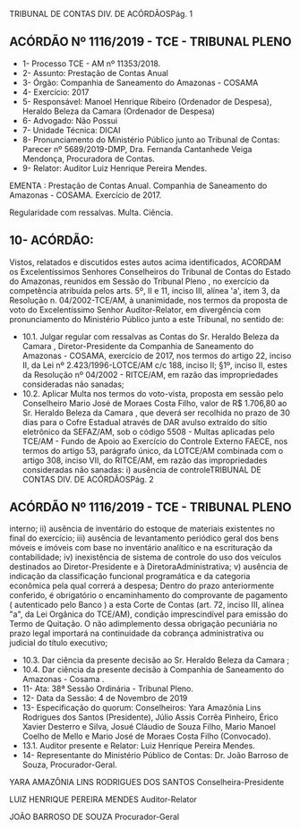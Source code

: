 TRIBUNAL DE CONTAS DIV. DE ACÓRDÃOSPág. 1

## ACÓRDÃO Nº 1116/2019 - TCE - TRIBUNAL PLENO

- 1- Processo TCE - AM nº 11353/2018.
- 2- Assunto: Prestação de Contas Anual
- 3- Órgão: Companhia de Saneamento do Amazonas - COSAMA
- 4- Exercício: 2017
- 5- Responsável: Manoel Henrique Ribeiro (Ordenador de Despesa), Heraldo Beleza da Camara (Ordenador de Despesa)
- 6- Advogado: Não Possui
- 7- Unidade Técnica: DICAI
- 8- Pronunciamento  do  Ministério  Público  junto  ao  Tribunal  de  Contas: Parecer  nº 5689/2019-DMP, Dra. Fernanda Cantanhede Veiga Mendonça, Procuradora de Contas.
- 9- Relator: Auditor Luiz Henrique Pereira Mendes.

EMENTA :  Prestação  de  Contas  Anual.  Companhia de Saneamento do Amazonas - COSAMA. Exercício de 2017.

Regularidade com ressalvas. Multa. Ciência.

## 10-  ACÓRDÃO:

Vistos, relatados e discutidos estes autos acima identificados, ACORDAM os Excelentíssimos Senhores Conselheiros do Tribunal de Contas do Estado do Amazonas, reunidos em Sessão do Tribunal Pleno , no exercício da competência atribuída pelos arts. 5º, II e 11, inciso III, alínea 'a', item 3, da Resolução n. 04/2002-TCE/AM, à unanimidade, nos termos da proposta de voto do Excelentíssimo Senhor Auditor-Relator, em divergência com pronunciamento do Ministério Público junto a este Tribunal, no sentido de:

- 10.1. Julgar regular com ressalvas as Contas do Sr. Heraldo Beleza da Camara , Diretor-Presidente da Companhia de Saneamento do Amazonas - COSAMA, exercício de 2017, nos termos do artigo 22, inciso II, da Lei nº 2.423/1996-LOTCE/AM c/c 188, inciso II; §1º, inciso II, estes  da  Resolução  nº  04/2002  -  RITCE/AM,  em  razão  das impropriedades consideradas não sanadas;
- 10.2. Aplicar  Multa nos  termos  do  voto-vista,  proposta  em  sessão  pelo Conselheiro Mario José de Moraes Costa Filho,  valor de R$ 1.706,80 ao Sr. Heraldo Beleza da Camara , que deverá ser recolhida no prazo de 30 dias para o Cofre Estadual através de DAR avulso extraído do sítio  eletrônico da SEFAZ/AM, sob o código 5508 - Multas aplicadas pelo  TCE/AM  -  Fundo  de  Apoio  ao  Exercício  do  Controle  Externo  FAECE,  nos  termos  do  artigo  53,  parágrafo  único,  da  LOTCE/AM combinada com o artigo 308, inciso VII, do RITCE/AM, em razão das impropriedades  consideradas  não  sanadas: i) ausência  de  controleTRIBUNAL DE CONTAS DIV. DE ACÓRDÃOSPág. 2

## ACÓRDÃO Nº 1116/2019 - TCE - TRIBUNAL PLENO

interno; ii) ausência de inventário do estoque de materiais existentes no final  do  exercício; iii) ausência  de  levantamento  periódico  geral  dos bens  móveis  e  imóveis  com  base  no  inventário  analítico  e  na escrituração da contabilidade; iv) inexistência de sistema de controle do uso  dos  veículos  destinados  ao  Diretor-Presidente  e  à  DiretoraAdministrativa;  v)  ausência  de  indicação  da  classificação  funcional programática e da categoria econômica pela qual correrá a despesa; Dentro do prazo anteriormente conferido, é obrigatório o encaminhamento  do  comprovante  de  pagamento  ( autenticado  pelo Banco )  a  esta  Corte  de  Contas  (art.  72,  inciso  III,  alínea  "a",  da  Lei Orgânica do TCE/AM), condição imprescindível para emissão do Termo de Quitação. O não adimplemento dessa obrigação pecuniária no prazo legal importará na continuidade da cobrança administrativa ou judicial do título executivo;

- 10.3. Dar ciência da presente decisão ao Sr. Heraldo Beleza da Camara ;
- 10.4. Dar ciência da  presente decisão à Companhia de Saneamento do Amazonas - Cosama .
- 11-  Ata: 38ª Sessão Ordinária - Tribunal Pleno.
- 12-  Data da Sessão: 4 de Novembro de 2019
- 13-  Especificação do quorum: Conselheiros: Yara Amazônia Lins Rodrigues dos Santos (Presidente), Júlio Assis Corrêa Pinheiro, Érico Xavier Desterro e Silva, Josué Cláudio de Souza Filho, Mario Manoel Coelho de Mello e Mario José de Moraes Costa Filho (Convocado).
- 13.1. Auditor presente e Relator: Luiz Henrique Pereira Mendes.
- 14-  Representante  do  Ministério  Público  de  Contas: Dr. João  Barroso  de  Souza, Procurador-Geral.

YARA AMAZÔNIA LINS RODRIGUES DOS SANTOS Conselheira-Presidente

LUIZ HENRIQUE PEREIRA MENDES Auditor-Relator

JOÃO BARROSO DE SOUZA Procurador-Geral